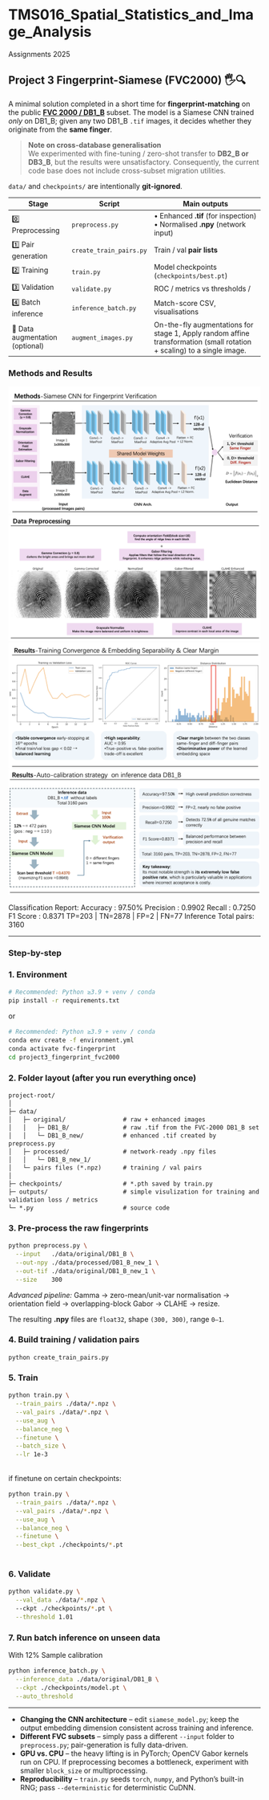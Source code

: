 # TMS016_Spatial_Statistics_and_Image_Analysis
Assignments 2025


## Project 3 Fingerprint-Siamese (FVC2000)  🖐️🔍

A minimal solution completed in a short time for **fingerprint-matching** on the public **[FVC 2000 / DB1_B](http://bias.csr.unibo.it/fvc2000/databases.asp)** subset. The model is a Siamese CNN trained *only* on DB1_B; given any two DB1_B `.tif` images, it decides whether they originate from the **same finger**.

> **Note on cross-database generalisation**  
> We experimented with fine-tuning / zero-shot transfer to **DB2_B or DB3_B**, but the results were unsatisfactory. Consequently, the current code base does not include cross-subset migration utilities.

``data/`` and ``checkpoints/`` are intentionally **git-ignored**. 

| Stage | Script | Main outputs |
|-------|--------|--------------|
| 0️⃣  Preprocessing | `preprocess.py` | • Enhanced **.tif** (for inspection)<br>• Normalised **.npy** (network input) |
| 1️⃣  Pair generation | `create_train_pairs.py`  | Train / val **pair lists** |
| 2️⃣  Training | `train.py` | Model checkpoints (`checkpoints/best.pt`) |
| 3️⃣  Validation | `validate.py` | ROC / metrics vs thresholds /   |
| 4️⃣  Batch inference | `inference_batch.py` | Match-score CSV, visualisations |
| 🔄  Data augmentation (optional) | `augment_images.py` | On-the-fly augmentations for stage 1, Apply random affine transformation (small rotation + scaling) to a single image.  |


### Methods and Results

![](./project3_fingerprint_fvc2000/model_structure.png)
![](./project3_fingerprint_fvc2000/data_preprocessing.png)
![](./project3_fingerprint_fvc2000/results.png)
![](./project3_fingerprint_fvc2000/results1.png)

Classification Report:
  Accuracy  : 97.50%
  Precision : 0.9902
  Recall    : 0.7250
   F1 Score  : 0.8371
  TP=203 | TN=2878 | FP=2 | FN=77
Inference Total pairs: 3160

--- 

### Step-by-step

### 1. Environment

```bash
# Recommended: Python ≥3.9 + venv / conda
pip install -r requirements.txt
```
or

```bash
# Recommended: Python ≥3.9 + venv / conda
conda env create -f environment.yml  
conda activate fvc-fingerprint
cd project3_fingerprint_fvc2000
```


### 2. Folder layout (after you run everything once)

```
project-root/
│
├─ data/
│   ├─ original/                # raw + enhanced images
│   │   ├─ DB1_B/               # raw .tif from the FVC-2000 DB1_B set
│   │   └─ DB1_B_new/           # enhanced .tif created by preprocess.py
│   ├─ processed/               # network-ready .npy files
│   │   └─ DB1_B_new_1/
│   └─ pairs files (*.npz)      # training / val pairs 
│
├─ checkpoints/                 # *.pth saved by train.py
├─ outputs/                     # simple visulization for training and validation loss / metrics
└─ *.py                         # source code
```

### 3. Pre-process the raw fingerprints

```bash
python preprocess.py \
  --input   ./data/original/DB1_B \
  --out-npy ./data/processed/DB1_B_new_1 \
  --out-tif ./data/original/DB1_B_new_1 \
  --size    300
```

*Advanced pipeline:* Gamma → zero-mean/unit-var normalisation → orientation field →
overlapping-block Gabor → CLAHE → resize.

The resulting **.npy** files are `float32`, shape `(300, 300)`, range `0–1`.

### 4. Build training / validation pairs

```
python create_train_pairs.py
```

### 5. Train

```bash
python train.py \
  --train_pairs ./data/*.npz \
  --val_pairs ./data/*.npz \
  --use_aug \
  --balance_neg \
  --finetune \
  --batch_size \
  --lr 1e-3
  
```
if finetune on certain checkpoints: 

```bash
python train.py \
  --train_pairs ./data/*.npz \
  --val_pairs ./data/*.npz \
  --use_aug \
  --balance_neg \
  --finetune \
  --best_ckpt ./checkpoints/*.pt 
  
```

### 6. Validate

```bash
python validate.py \
  --val_data ./data/*.npz \ 
  --ckpt ./checkpoints/*.pt \
  --threshold 1.01
```

### 7. Run batch inference on unseen data

With 12% Sample calibration

```bash
python inference_batch.py \
  --inference_data ./data/original/DB1_B \
  --ckpt ./checkpoints/model.pt \
  --auto_threshold
```

---

* **Changing the CNN architecture** – edit `siamese_model.py`; keep the output
  embedding dimension consistent across training and inference.
* **Different FVC subsets** – simply pass a different `--input` folder to
  `preprocess.py`; pair-generation is fully data-driven.
* **GPU vs. CPU** – the heavy lifting is in PyTorch; OpenCV Gabor kernels run on
  CPU. If preprocessing becomes a bottleneck, experiment with smaller
  `block_size` or multiprocessing.
* **Reproducibility** – `train.py` seeds `torch`, `numpy`, and Python’s built-in
  RNG; pass `--deterministic` for deterministic CuDNN.

